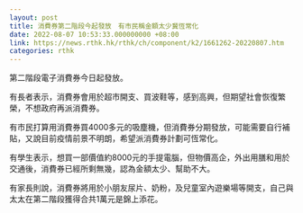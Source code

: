 ```yaml
---
layout: post
title: 消費券第二階段今起發放　有市民稱金額太少冀恆常化
date: 2022-08-07 10:53:33.000000000 +08:00
link: https://news.rthk.hk/rthk/ch/component/k2/1661262-20220807.htm
categories: rthk
---
```


第二階段電子消費券今日起發放。

有長者表示，消費券會用於超市開支、買波鞋等，感到高興，但期望社會恢復繁榮，不想政府再派消費券。

有市民打算用消費券買4000多元的吸塵機，但消費券分期發放，可能需要自行補貼，又說目前疫情前景不明朗，希望派消費券計劃可恆常化。

有學生表示，想買一部價值約8000元的手提電腦，但物價高企，外出用膳和用於交通後，消費券已經所剩無幾，認為金額太少、幫助不大。

有家長則說，消費券將用於小朋友尿片、奶粉，及兒童室內遊樂場等開支，自己與太太在第二階段獲得合共1萬元是錦上添花。
